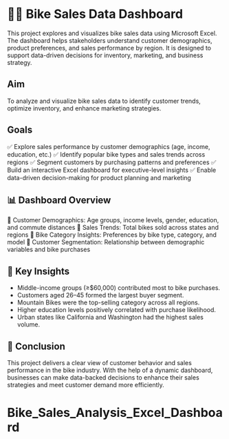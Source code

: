 # 🚴‍♂️ Bike Sales Data Dashboard

This project explores and visualizes bike sales data using Microsoft Excel. The dashboard helps stakeholders understand customer demographics, product preferences, and sales performance by region. It is designed to support data-driven decisions for inventory, marketing, and business strategy.

## Aim
To analyze and visualize bike sales data to identify customer trends, optimize inventory, and enhance marketing strategies.

## Goals
✅ Explore sales performance by customer demographics (age, income, education, etc.)
✅ Identify popular bike types and sales trends across regions
✅ Segment customers by purchasing patterns and preferences
✅ Build an interactive Excel dashboard for executive-level insights
✅ Enable data-driven decision-making for product planning and marketing

## 📊 Dashboard Overview

🔹 Customer Demographics: Age groups, income levels, gender, education, and commute distances
🔹 Sales Trends: Total bikes sold across states and regions
🔹 Bike Category Insights: Preferences by bike type, category, and model
🔹 Customer Segmentation: Relationship between demographic variables and bike purchases

## 🧠 Key Insights

- Middle-income groups (≥$60,000) contributed most to bike purchases.
- Customers aged 26–45 formed the largest buyer segment.
- Mountain Bikes were the top-selling category across all regions.
- Higher education levels positively correlated with purchase likelihood.
- Urban states like California and Washington had the highest sales volume.

## 🚀 Conclusion

This project delivers a clear view of customer behavior and sales performance in the bike industry. With the help of a dynamic dashboard, businesses can make data-backed decisions to enhance their sales strategies and meet customer demand more efficiently.


# Bike_Sales_Analysis_Excel_Dashboard
